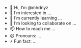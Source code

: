 - 👋 Hi, I’m @mhdnyz
- 👀 I’m interested in ...
- 🌱 I’m currently learning ...
- 💞️ I’m looking to collaborate on ...
- 📫 How to reach me ...
- 😄 Pronouns: ...
- ⚡ Fun fact: ...

<!---
mhdnyz/mhdnyz is a ✨ special ✨ repository because its `README.md` (this file) appears on your GitHub profile.
You can click the Preview link to take a look at your changes.
--->
